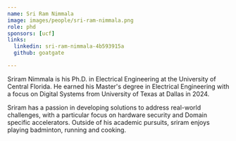 ```yaml
---
name: Sri Ram Nimmala
image: images/people/sri-ram-nimmala.png
role: phd
sponsors: [ucf]
links:
  linkedin: sri-ram-nimmala-4b593915a
  github: goatgate

---
```



Sriram Nimmala is his Ph.D. in Electrical Engineering at the University of Central Florida. He earned his Master's degree in Electrical Engineering with a focus on Digital Systems from University of Texas at Dallas in 2024.

Sriram has a passion in developing solutions to address real-world challenges, with a particular focus on hardware security and Domain specific accelerators. Outside of his academic pursuits, sriram enjoys playing badminton, running and cooking. 
